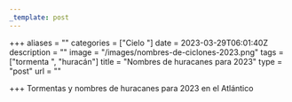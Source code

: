 ```yaml
---
_template: post
---
```





+++
aliases = ""
categories = ["Cielo "]
date = 2023-03-29T06:01:40Z
description = ""
image = "/images/nombres-de-ciclones-2023.png"
tags = ["tormenta ", "huracán"]
title = "Nombres de huracanes para 2023"
type = "post"
url = ""

+++
Tormentas y nombres de huracanes para 2023 en el Atlántico
